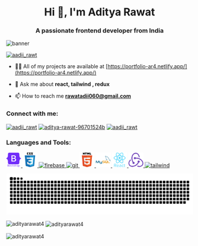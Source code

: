 <h1 align="center">Hi 👋, I'm Aditya Rawat</h1>
<h3 align="center">A passionate frontend developer from India</h3>

![banner](https://github.com/adityarawat4/adityarawat4/assets/99741576/3def8a71-2364-4a87-9fbb-5e50c12fe7dd)


<p align="left"> <a href="https://twitter.com/aadii_rawt" target="blank"><img src="https://img.shields.io/twitter/follow/aadii_rawt?logo=twitter&style=for-the-badge" alt="aadii_rawt" /></a> </p>

- 👨‍💻 All of my projects are available at [https://portfolio-ar4.netlify.app/](https://portfolio-ar4.netlify.app/)

- 💬 Ask me about **react, tailwind , redux**

- 📫 How to reach me **rawatadii060@gmail.com**

<h3 align="left">Connect with me:</h3>
<p align="left">
<a href="https://twitter.com/aadii_rawt" target="blank"><img align="center" src="https://raw.githubusercontent.com/rahuldkjain/github-profile-readme-generator/master/src/images/icons/Social/twitter.svg" alt="aadii_rawt" height="30" width="40" /></a>
<a href="https://linkedin.com/in/aditya-rawat-96701524b" target="blank"><img align="center" src="https://raw.githubusercontent.com/rahuldkjain/github-profile-readme-generator/master/src/images/icons/Social/linked-in-alt.svg" alt="aditya-rawat-96701524b" height="30" width="40" /></a>
<a href="https://instagram.com/aadii_rawt" target="blank"><img align="center" src="https://raw.githubusercontent.com/rahuldkjain/github-profile-readme-generator/master/src/images/icons/Social/instagram.svg" alt="aadii_rawt" height="30" width="40" /></a>
</p>

<h3 align="left">Languages and Tools:</h3>
<p align="left"> <a href="https://getbootstrap.com" target="_blank" rel="noreferrer"> <img src="https://raw.githubusercontent.com/devicons/devicon/master/icons/bootstrap/bootstrap-plain-wordmark.svg" alt="bootstrap" width="40" height="40"/> </a> <a href="https://www.w3schools.com/css/" target="_blank" rel="noreferrer"> <img src="https://raw.githubusercontent.com/devicons/devicon/master/icons/css3/css3-original-wordmark.svg" alt="css3" width="40" height="40"/> </a> <a href="https://firebase.google.com/" target="_blank" rel="noreferrer"> <img src="https://www.vectorlogo.zone/logos/firebase/firebase-icon.svg" alt="firebase" width="40" height="40"/> </a> <a href="https://git-scm.com/" target="_blank" rel="noreferrer"> <img src="https://www.vectorlogo.zone/logos/git-scm/git-scm-icon.svg" alt="git" width="40" height="40"/> </a> <a href="https://www.w3.org/html/" target="_blank" rel="noreferrer"> <img src="https://raw.githubusercontent.com/devicons/devicon/master/icons/html5/html5-original-wordmark.svg" alt="html5" width="40" height="40"/> </a> <a href="https://www.mysql.com/" target="_blank" rel="noreferrer"> <img src="https://raw.githubusercontent.com/devicons/devicon/master/icons/mysql/mysql-original-wordmark.svg" alt="mysql" width="40" height="40"/> </a> <a href="https://reactjs.org/" target="_blank" rel="noreferrer"> <img src="https://raw.githubusercontent.com/devicons/devicon/master/icons/react/react-original-wordmark.svg" alt="react" width="40" height="40"/> </a> <a href="https://redux.js.org" target="_blank" rel="noreferrer"> <img src="https://raw.githubusercontent.com/devicons/devicon/master/icons/redux/redux-original.svg" alt="redux" width="40" height="40"/> </a> <a href="https://tailwindcss.com/" target="_blank" rel="noreferrer"> <img src="https://www.vectorlogo.zone/logos/tailwindcss/tailwindcss-icon.svg" alt="tailwind" width="40" height="40"/> </a> </p>

<picture>
  <source
    media="(prefers-color-scheme: dark)"
    srcset="https://raw.githubusercontent.com/platane/snk/output/github-contribution-grid-snake-dark.svg"
  />
  <source
    media="(prefers-color-scheme: light)"
    srcset="https://raw.githubusercontent.com/platane/snk/output/github-contribution-grid-snake.svg"
  />
  <img
    alt="github contribution grid snake animation"
    src="https://raw.githubusercontent.com/platane/snk/output/github-contribution-grid-snake.svg"
  />
</picture>

<p><img align="left" src="https://github-readme-stats.vercel.app/api/top-langs?username=adityarawat4&show_icons=true&locale=en&layout=compact" alt="adityarawat4" /></p>

<p>&nbsp;<img align="center" src="https://github-readme-stats.vercel.app/api?username=adityarawat4&show_icons=true&locale=en" alt="adityarawat4" /></p>

<p><img align="center" src="https://github-readme-streak-stats.herokuapp.com/?user=adityarawat4&" alt="adityarawat4" /></p>
